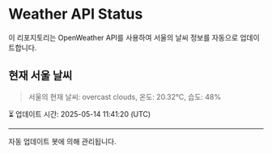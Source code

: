 
# Weather API Status

이 리포지토리는 OpenWeather API를 사용하여 서울의 날씨 정보를 자동으로 업데이트합니다.

## 현재 서울 날씨
> 서울의 현재 날씨: overcast clouds, 온도: 20.32°C, 습도: 48%

⏳ 업데이트 시간: 2025-05-14 11:41:20 (UTC)

---
자동 업데이트 봇에 의해 관리됩니다.
